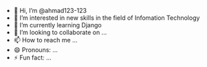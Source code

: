 - 👋 Hi, I’m @ahmad123-123
- 👀 I’m interested in new skills in the field of Infomation Technology
- 🌱 I’m currently learning Django  
- 💞️ I’m looking to collaborate on ...
- 📫 How to reach me ...
- 😄 Pronouns: ...
- ⚡ Fun fact: ...

<!---
ahmad123-123/ahmad123-123 is a ✨ special ✨ repository because its `README.md` (this file) appears on your GitHub profile.
You can click the Preview link to take a look at your changes.
--->
